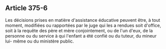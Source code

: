 Article 375-6
----
Les décisions prises en matière d'assistance éducative peuvent être, à tout
moment, modifiées ou rapportées par le juge qui les a rendues soit d'office,
soit à la requête des père et mère conjointement, ou de l'un d'eux, de la
personne ou du service à qui l'enfant a été confié ou du tuteur, du mineur lui-
même ou du ministère public.
